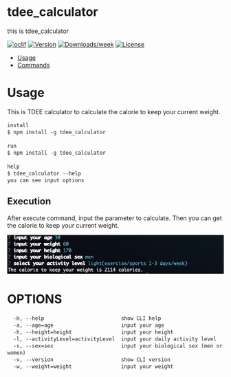 tdee_calculator
===============

this is tdee_calculator

[![oclif](https://img.shields.io/badge/cli-oclif-brightgreen.svg)](https://oclif.io)
[![Version](https://img.shields.io/npm/v/tdee_calculator.svg)](https://npmjs.org/package/tdee_calculator)
[![Downloads/week](https://img.shields.io/npm/dw/tdee_calculator.svg)](https://npmjs.org/package/tdee_calculator)
[![License](https://img.shields.io/npm/l/tdee_calculator.svg)](https://github.com/saba-can00/tdee_calculator/blob/master/package.json)

<!-- toc -->
* [Usage](#usage)
* [Commands](#commands)
<!-- tocstop -->
# Usage
<!-- usage -->
This is TDEE calculator to calculate the calorie to keep your current weight.

```sh-session
install
$ npm install -g tdee_calculator

run
$ npm install -g tdee_calculator

help
$ tdee_calculator --help
you can see input options
```

## Execution 

After execute command, input the parameter to calculate.
Then you can get the calorie to keep your current weight.

![Usage](./tdee_calculator_usage.png "Usage")



# OPTIONS
```sh-session
  -H, --help                         show CLI help
  -a, --age=age                      input your age
  -h, --height=height                input your height
  -l, --activityLevel=activityLevel  input your daily activity level 
  -s, --sex=sex                      input your biological sex (men or women)
  -v, --version                      show CLI version
  -w, --weight=weight                input your weight
```
<!-- usagestop -->